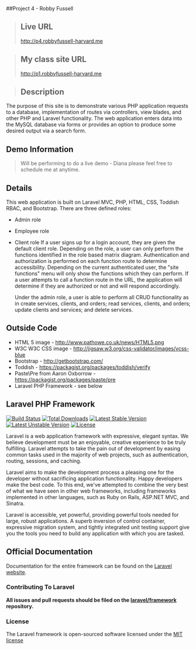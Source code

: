 ##Project 4 - Robby Fussell
>## Live URL
><http://p4.robbyfussell-harvard.me>

>## My class site URL
><http://p1.robbyfussell-harvard.me>

>## Description
The purpose of this site is to demonstrate various PHP application requests to a database, implementation of routes via controllers, view blades, and other PHP and Laravel functionality. The web application enters data into the MySQL database via forms or provides an option to produce some desired output via a search form.


## Demo Information
>    Will be performing to do a live demo - Diana please feel free to schedule me at anytime.

## Details
   This web application is built on Laravel MVC, PHP, HTML, CSS, Toddish RBAC, and Bootstrap.
   There are three defined roles:
- Admin role
- Employee role
- Client role
   If a user signs up for a login account, they are given the default client role. Depending on the role, a user can only perform the functions identified in the role based matrix diagram. Authentication and authorization is performed on each function route to determine accessibility. Depending on the current authenticated user, the "site functions" menu will only show the functions which they can perform. If a user attempts to call a function route in the URL, the application will determine if they are authorized or not and will respond accordingly.

   Under the admin role, a user is able to perform all CRUD functionality as in create services, clients, and orders; read services, clients, and orders; update clients and services; and delete services.

## Outside Code
- HTML 5 image - <http://www.pathowe.co.uk/news/HTML5.png>
- W3C W3C CSS image - <http://jigsaw.w3.org/css-validator/images/vcss-blue>
- Bootstrap - <http://getbootstrap.com/>
- Toddish - <https://packagist.org/packages/toddish/verify>
- Paste\Pre from Aaron Oxborrow - <https://packagist.org/packages/paste/pre>
- Laravel PHP Framework - see below

## Laravel PHP Framework

[![Build Status](https://travis-ci.org/laravel/framework.svg)](https://travis-ci.org/laravel/framework)
[![Total Downloads](https://poser.pugx.org/laravel/framework/downloads.svg)](https://packagist.org/packages/laravel/framework)
[![Latest Stable Version](https://poser.pugx.org/laravel/framework/v/stable.svg)](https://packagist.org/packages/laravel/framework)
[![Latest Unstable Version](https://poser.pugx.org/laravel/framework/v/unstable.svg)](https://packagist.org/packages/laravel/framework)
[![License](https://poser.pugx.org/laravel/framework/license.svg)](https://packagist.org/packages/laravel/framework)

Laravel is a web application framework with expressive, elegant syntax. We believe development must be an enjoyable, creative experience to be truly fulfilling. Laravel attempts to take the pain out of development by easing common tasks used in the majority of web projects, such as authentication, routing, sessions, and caching.

Laravel aims to make the development process a pleasing one for the developer without sacrificing application functionality. Happy developers make the best code. To this end, we've attempted to combine the very best of what we have seen in other web frameworks, including frameworks implemented in other languages, such as Ruby on Rails, ASP.NET MVC, and Sinatra.

Laravel is accessible, yet powerful, providing powerful tools needed for large, robust applications. A superb inversion of control container, expressive migration system, and tightly integrated unit testing support give you the tools you need to build any application with which you are tasked.

## Official Documentation

Documentation for the entire framework can be found on the [Laravel website](http://laravel.com/docs).

### Contributing To Laravel

**All issues and pull requests should be filed on the [laravel/framework](http://github.com/laravel/framework) repository.**

### License

The Laravel framework is open-sourced software licensed under the [MIT license](http://opensource.org/licenses/MIT)
